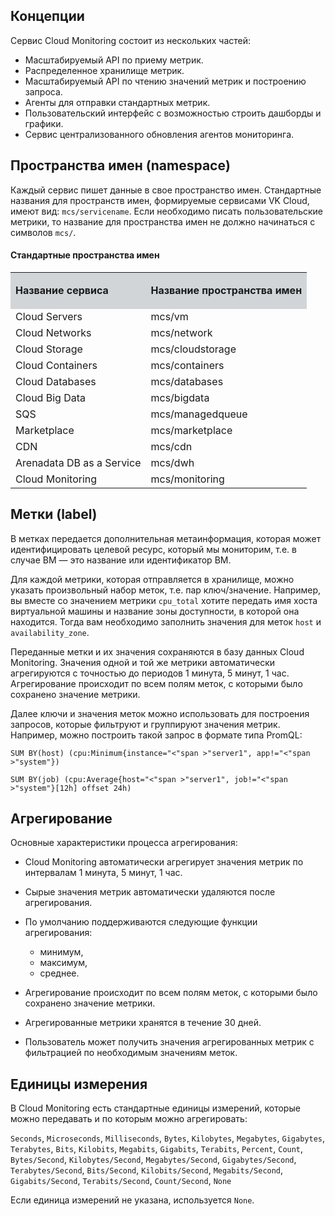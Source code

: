 ## Концепции

Сервис Cloud Monitoring состоит из нескольких частей:

- Масштабируемый API по приему метрик.
- Распределенное хранилище метрик.
- Масштабируемый API по чтению значений метрик и построению запроса.
- Агенты для отправки стандартных метрик.
- Пользовательский интерфейс с возможностью строить дашборды и графики.
- Сервис централизованного обновления агентов мониторинга.

## Пространства имен (namespace)

Каждый сервис пишет данные в свое пространство имен. Стандартные названия для пространств имен, формируемые сервисами VK Cloud, имеют вид: `mcs/servicename`. Если необходимо писать пользовательские метрики, то название для пространства имен не должно начинаться с символов `mcs/`.

#### Стандартные пространства имен

<table><tbody><tr><td style="background-color: rgb(209, 213, 216);"><p><strong>Название сервиса</strong></p></td><td style="background-color: rgb(209, 213, 216);"><p><strong>Название пространства имен</strong></p></td></tr><tr><td>Cloud Servers</td><td>mcs/vm</td></tr><tr><td>Cloud Networks</td><td>mcs/network</td></tr><tr><td>Cloud Storage</td><td>mcs/cloudstorage</td></tr><tr><td>Cloud Containers</td><td>mcs/containers</td></tr><tr><td>Cloud Databases</td><td>mcs/databases</td></tr><tr><td>Cloud Big Data</td><td>mcs/bigdata</td></tr><tr><td>SQS</td><td>mcs/managedqueue</td></tr><tr><td>Marketplace</td><td>mcs/marketplace</td></tr><tr><td>CDN</td><td>mcs/cdn</td></tr><tr><td>Arenadata DB as a Service</td><td>mcs/dwh</td></tr><tr><td>Cloud Monitoring</td><td>mcs/monitoring</td></tr></tbody></table>

## Метки (label)

В метках передается дополнительная метаинформация, которая может идентифицировать целевой ресурс, который мы мониторим, т.е. в случае ВМ — это название или идентификатор ВМ.

Для каждой метрики, которая отправляется в хранилище, можно указать произвольный набор меток, т.е. пар ключ/значение. Например, вы вместе со значением метрики `cpu_total` хотите передать имя хоста виртуальной машины и название зоны доступности, в которой она находится. Тогда вам необходимо заполнить значения для меток `host` и `availability_zone`.

Переданные метки и их значения сохраняются в базу данных Cloud Monitoring. Значения одной и той же метрики автоматически агрегируются с точностью до периодов 1 минута, 5 минут, 1 час. Агрегирование происходит по всем полям меток, с которыми было сохранено значение метрики.

Далее ключи и значения меток можно использовать для построения запросов, которые фильтруют и группируют значения метрик. Например, можно построить такой запрос в формате типа PromQL:

```promql
SUM BY(host) (cpu:Minimum{instance="<"span >"server1", app!="<"span >"system"})
```

```promql
SUM BY(job) (cpu:Average{host="<"span >"server1", job!="<"span >"system"}[12h] offset 24h)
```

## Агрегирование

Основные характеристики процесса агрегирования:

- Cloud Monitoring автоматически агрегирует значения метрик по интервалам 1 минута, 5 минут, 1 час.
- Сырые значения метрик автоматически удаляются после агрегирования.
- По умолчанию поддерживаются следующие функции агрегирования:

  - минимум,
  - максимум,
  - среднее.

- Агрегирование происходит по всем полям меток, с которыми было сохранено значение метрики.
- Агрегированные метрики хранятся в течение 30 дней.
- Пользователь может получить значения агрегированных метрик с фильтрацией по необходимым значениям меток.

## Единицы измерения

В Cloud Monitoring есть стандартные единицы измерений, которые можно передавать и по которым можно агрегировать:

`Seconds`, `Microseconds`, `Milliseconds`, `Bytes`, `Kilobytes`, `Megabytes`, `Gigabytes`, `Terabytes`, `Bits`, `Kilobits`, `Megabits`, `Gigabits`, `Terabits`, `Percent`, `Count`, `Bytes/Second`, `Kilobytes/Second`, `Megabytes/Second`, `Gigabytes/Second`, `Terabytes/Second`, `Bits/Second`, `Kilobits/Second`, `Megabits/Second`, `Gigabits/Second`, `Terabits/Second`, `Count/Second`, `None`

Если единица измерений не указана, используется `None`.
